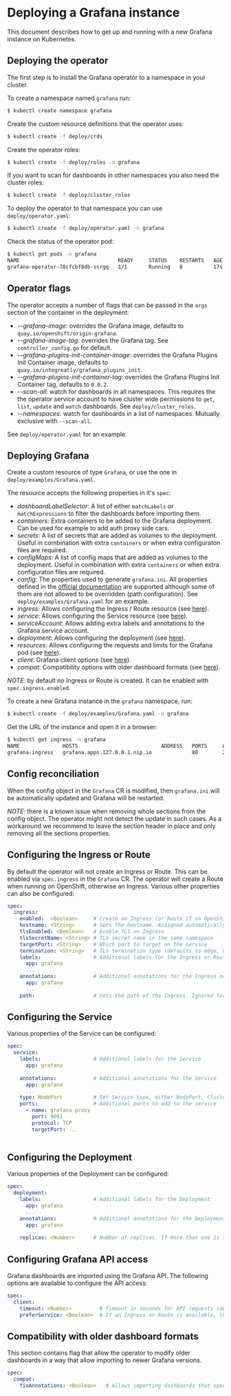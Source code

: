 # Deploying a Grafana instance

This document describes how to get up and running with a new Grafana instance on Kubernetes.

## Deploying the operator

The first step is to install the Grafana operator to a namespace in your cluster.

To create a namespace named `grafana` run:

```sh
$ kubectl create namespace grafana
```

Create the custom resource definitions that the operator uses:

```sh
$ kubectl create -f deploy/crds
```

Create the operator roles:

```sh
$ kubectl create -f deploy/roles -n grafana
```

If you want to scan for dashboards in other namespaces you also need the cluster roles:

```sh
$ kubectl create -f deploy/cluster_roles
```

To deploy the operator to that namespace you can use `deploy/operator.yaml`:

```sh
$ kubectl create -f deploy/operator.yaml -n grafana
```

Check the status of the operator pod:

```sh
$ kubectl get pods -n grafana
NAME                                READY     STATUS    RESTARTS   AGE
grafana-operator-78cfcbf8db-ssrgq   1/1       Running   0          17s
```

## Operator flags

The operator accepts a number of flags that can be passed in the `args` section of the container in the deployment:

* *--grafana-image*: overrides the Grafana image, defaults to `quay.io/openshift/origin-grafana`.
* *--grafana-image-tag*: overrides the Grafana tag. See `controller_config.go` for default.
* *--grafana-plugins-init-container-image*: overrides the Grafana Plugins Init Container image, defaults to `quay.io/integreatly/grafana_plugins_init`.
* *--grafana-plugins-init-container-tag*: overrides the Grafana Plugins Init Container tag, defaults to `0.0.2`.
* *--scan-all*: watch for dashboards in all namespaces. This requires the the operator service account to have cluster wide permissions to `get`, `list`, `update` and `watch` dashboards. See `deploy/cluster_roles`.
* *--namespaces*: watch for dashboards in a list of namespaces. Mutually exclusive with `--scan-all`.

See `deploy/operator.yaml` for an example.

## Deploying Grafana

Create a custom resource of type `Grafana`, or use the one in `deploy/examples/Grafana.yaml`.

The resource accepts the following properties in it's `spec`:

* *dashboardLabelSelector*: A list of either `matchLabels` or `matchExpressions` to filter the dashboards before importing them.
* *containers*: Extra containers to be added to the Grafana deployment. Can be used for example to add auth proxy side cars.
* *secrets*: A list of secrets that are added as volumes to the deployment. Useful in combination with extra `containers` or when extra configuraton files are required.
* *configMaps*: A list of config maps that are added as volumes to the deployment. Useful in combination with extra `containers` or when extra configuraton files are required.
* *config*: The properties used to generate `grafana.ini`. All properties defined in the [official documentation](https://grafana.com/docs/installation/configuration/) are supported although some of them are not allowed to be overridden (path configuration). See `deploy/examples/Grafana.yaml` for an example.  
* *ingress*: Allows configuring the Ingress / Route resource (see [here](#configuring-the-ingress-or-route)).
* *service*: Allows configuring the Service resource (see [here](#configuring-the-service)).
* *serviceAccount*: Allows adding extra labels and annotations to the Grafana service account.
* *deployment*: Allows configuring the deployment (see [here](#configuring-the-deployment)).
* *resources*: Allows configuring the requests and limits for the Grafana pod (see [here](https://kubernetes.io/docs/reference/generated/kubernetes-api/v1.16/#resourcerequirements-v1-core)).
* *client*: Grafana client options (see [here](#configuring-grafana-api-access)).
* *compat*: Compatibility options with older dashboard formats (see [here]()).

*NOTE*: by default no Ingress or Route is created. It can be enabled with `spec.ingress.enabled`.

To create a new Grafana instance in the `grafana` namespace, run:

```sh
$ kubectl create -f deploy/examples/Grafana.yaml -n grafana
```

Get the URL of the instance and open it in a browser:

```sh
$ kubectl get ingress -n grafana
NAME              HOSTS                           ADDRESS   PORTS     AGE
grafana-ingress   grafana.apps.127.0.0.1.nip.io             80        28s
```

## Config reconciliation

When the config object in the `Grafana` CR is modified, then `grafana.ini` will be automatically updated and Grafana will be restarted.

*NOTE*: there is a known issue when removing whole sections from the config object. The operator might not detect the update in such cases. As a workaround we recommend to leave the section header in place and only removing all the sections properties.

## Configuring the Ingress or Route

By default the operator will not create an Ingress or Route. This can be enabled via `spec.ingress` in the `Grafana` CR. 
The operator will create a Route when running on OpenShift, otherwise an Ingress. Various other properties can also be configured:

```yaml
spec:
  ingress:
    enabled:  <Boolean>     # Create an Ingress (or Route if on OpenShift)
    hostname: <String>      # Sets the hostname. Assigned automatically on OpenShift if not provided
    tlsEnabled: <Boolean>   # Enable TLS on Ingress
    tlsSecretName: <String> # TLS secret name in the same namespace
    targetPort: <String>    # Which port to target on the service
    termination: <String>   # TLS termination type (defaults to edge, other options are reencrypt or passthrough)
    labels:                 # Additional labels for the Ingress or Route
      app: grafana
      ...
    annotations:            # Additional annotations for the Ingress or Route
      app: grafana
      ...
    path:                   # Sets the path of the Ingress. Ignored for Routes
```

## Configuring the Service

Various properties of the Service can be configured:

```yaml
spec:
  service:
    labels:                 # Additional labels for the Service
      app: grafana
      ...
    annotations:            # Additional annotations for the Service
      app: grafana
      ...
    type: NodePort          # Set Service type, either NodePort, ClusterIP or LoadBalancer
    ports:                  # Additional ports to add to the service
      - name: grafana-proxy
        port: 9091
        protocol: TCP
        targetPort: ...
        
```

## Configuring the Deployment

Various properties of the Deployment can be configured:

```yaml
spec:
  deployment:
    labels:                 # Additional labels for the Deployment
      app: grafana
      ...
    annotations:            # Additional annotations for the Deployment
      app: grafana
      ...
    replicas: <Number>      # Number of replicas. If more than one is selected, a shared database should be configured.
```

## Configuring Grafana API access

Grafana dashboards are imported using the Grafana API. The following options are available to configure the API access:

```yaml
spec:
  client:
    timeout: <Number>         # Timeout in seconds for API requests (defaults to 5 seconds).
    preferService: <Boolean>  # If an Ingress or Route is available, the operator will attempt to use those for API access. This flag forces it to use the Service instead.
```

## Compatibility with older dashboard formats

This section contains flag that allow the operator to modify older dashboards in a way that allow importing to newer Grafana versions.

```yaml
spec:
  compat:
    fixAnnotations: <Boolean>   # Allows importing dashboards that specify annotation tags as arrays instead of strings.
```